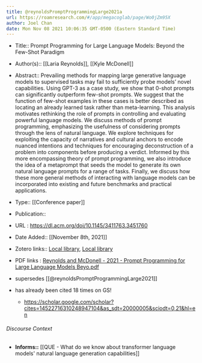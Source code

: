 ```yaml
---
title: @reynoldsPromptProgrammingLarge2021a
url: https://roamresearch.com/#/app/megacoglab/page/Wo0jZm95X
author: Joel Chan
date: Mon Nov 08 2021 10:06:35 GMT-0500 (Eastern Standard Time)
---
```


- Title:: Prompt Programming for Large Language Models: Beyond the Few-Shot Paradigm
- Author(s):: [[Laria Reynolds]], [[Kyle McDonell]]
- Abstract:: Prevailing methods for mapping large generative language models to supervised tasks may fail to sufficiently probe models’ novel capabilities. Using GPT-3 as a case study, we show that 0-shot prompts can significantly outperform few-shot prompts. We suggest that the function of few-shot examples in these cases is better described as locating an already learned task rather than meta-learning. This analysis motivates rethinking the role of prompts in controlling and evaluating powerful language models. We discuss methods of prompt programming, emphasizing the usefulness of considering prompts through the lens of natural language. We explore techniques for exploiting the capacity of narratives and cultural anchors to encode nuanced intentions and techniques for encouraging deconstruction of a problem into components before producing a verdict. Informed by this more encompassing theory of prompt programming, we also introduce the idea of a metaprompt that seeds the model to generate its own natural language prompts for a range of tasks. Finally, we discuss how these more general methods of interacting with language models can be incorporated into existing and future benchmarks and practical applications.
- Type:: [[Conference paper]]
- Publication::
- URL : https://dl.acm.org/doi/10.1145/3411763.3451760
- Date Added:: [[November 8th, 2021]]
- Zotero links:: [Local library](zotero://select/groups/2451508/items/WX8NVBE4), [Local library](https://www.zotero.org/groups/2451508/items/WX8NVBE4)
- PDF links : [Reynolds and McDonell - 2021 - Prompt Programming for Large Language Models Beyo.pdf](zotero://open-pdf/groups/2451508/items/GY9HVAES)
- supersedes [[@reynoldsPromptProgrammingLarge2021]]
- has already been cited 18 times on GS!

    - https://scholar.google.com/scholar?cites=14522716310248947104&as_sdt=20000005&sciodt=0,21&hl=en

###### Discourse Context

- **Informs::** [[QUE - What do we know about transformer language models' natural language generation capabilities]]
